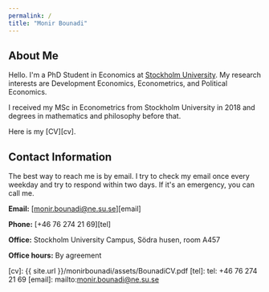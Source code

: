 ```yaml
---
permalink: /
title: "Monir Bounadi"
---
```


## About Me

Hello. I'm a PhD Student in Economics at [Stockholm University](https://www.su.se/english/). My research interests are Development Economics, Econometrics, and Political Economics.

I received my MSc in Econometrics from Stockholm University in 2018 and degrees in mathematics and philosophy before that.

Here is my [CV][cv].

## Contact Information

The best way to reach me is by email. I try to check my email once every weekday and try to respond within two days. If it's an emergency, you can call me. 

**Email:** [monir.bounadi@ne.su.se][email]

**Phone:** [+46 76 274 21 69][tel]

**Office:** Stockholm University Campus, Södra husen, room A457

**Office hours:** By agreement

[cv]: {{ site.url }}/monirbounadi/assets/BounadiCV.pdf
[tel]: tel: +46 76 274 21 69
[email]: mailto:monir.bounadi@ne.su.se
